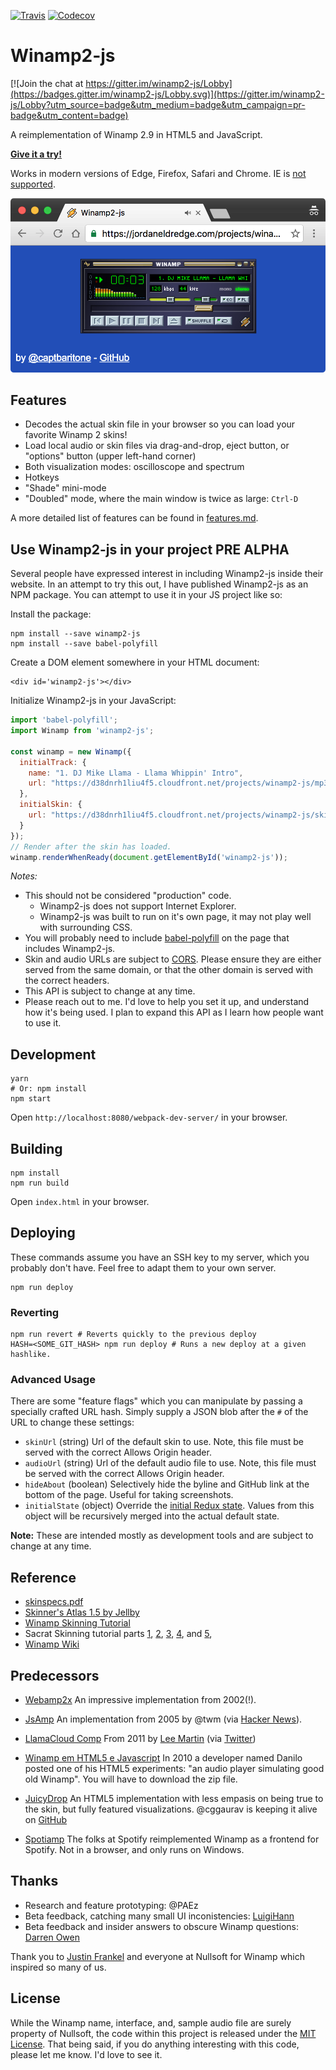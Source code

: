 [![Travis](https://img.shields.io/travis/captbaritone/winamp2-js.svg)]() [![Codecov](https://img.shields.io/codecov/c/github/captbaritone/winamp2-js.svg)]()

# Winamp2-js

[![Join the chat at https://gitter.im/winamp2-js/Lobby](https://badges.gitter.im/winamp2-js/Lobby.svg)](https://gitter.im/winamp2-js/Lobby?utm_source=badge&utm_medium=badge&utm_campaign=pr-badge&utm_content=badge)

A reimplementation of Winamp 2.9 in HTML5 and JavaScript.

**[Give it a try!](https://jordaneldredge.com/projects/winamp2-js/)**

Works in modern versions of Edge, Firefox, Safari and Chrome. IE is [not
supported](http://caniuse.com/#feat=audio-api).

![Screenshot of Winamp2-js](./preview.png)

## Features

* Decodes the actual skin file in your browser so you can load your favorite
  Winamp 2 skins!
* Load local audio or skin files via drag-and-drop, eject button, or "options"
  button (upper left-hand corner)
* Both visualization modes: oscilloscope and spectrum
* Hotkeys
* "Shade" mini-mode
* "Doubled" mode, where the main window is twice as large: `Ctrl-D`

A more detailed list of features can be found in [features.md](./features.md).

## Use Winamp2-js in your project **PRE ALPHA**

Several people have expressed interest in including Winamp2-js inside their website. In an attempt to try this out, I have published Winamp2-js as an NPM package. You can attempt to use it in your JS project like so:

Install the package:

```
npm install --save winamp2-js
npm install --save babel-polyfill
```

Create a DOM element somewhere in your HTML document:

```
<div id='winamp2-js'></div>
```

Initialize Winamp2-js in your JavaScript:

```JavaScript
import 'babel-polyfill';
import Winamp from 'winamp2-js';

const winamp = new Winamp({
  initialTrack: {
    name: "1. DJ Mike Llama - Llama Whippin' Intro",
    url: "https://d38dnrh1liu4f5.cloudfront.net/projects/winamp2-js/mp3/llama-2.91.mp3"
  },
  initialSkin: {
    url: "https://d38dnrh1liu4f5.cloudfront.net/projects/winamp2-js/skins/base-2.91.wsz"
  }
});
// Render after the skin has loaded.
winamp.renderWhenReady(document.getElementById('winamp2-js'));
```

_Notes:_

* This should not be considered "production" code.
  * Winamp2-js does not support Internet Explorer.
  * Winamp2-js was built to run on it's own page, it may not play well with surrounding CSS.
* You will probably need to include [babel-polyfill](https://babeljs.io/docs/usage/polyfill/) on the page that includes Winamp2-js.
* Skin and audio URLs are subject to [CORS](https://developer.mozilla.org/en-US/docs/Web/HTTP/Access_control_CORS). Please ensure they are either served from the same domain, or that the other domain is served with the correct headers.
* This API is subject to change at any time.
* Please reach out to me. I'd love to help you set it up, and understand how it's being used. I plan to expand this API as I learn how people want to use it.

## Development

    yarn
    # Or: npm install
    npm start

Open `http://localhost:8080/webpack-dev-server/` in your browser.

## Building

    npm install
    npm run build

Open `index.html` in your browser.

## Deploying

These commands assume you have an SSH key to my server, which you probably
don't have. Feel free to adapt them to your own server.

    npm run deploy

### Reverting

    npm run revert # Reverts quickly to the previous deploy
    HASH=<SOME_GIT_HASH> npm run deploy # Runs a new deploy at a given hashlike.

### Advanced Usage

There are some "feature flags" which you can manipulate by passing a specially crafted URL hash. Simply supply a JSON blob after the `#` of the URL to change these settings:

* `skinUrl` (string) Url of the default skin to use. Note, this file must be served with the correct Allows Origin header.
* `audioUrl` (string) Url of the default audio file to use. Note, this file must be served with the correct Allows Origin header.
* `hideAbout` (boolean) Selectively hide the byline and GitHub link at the bottom of the page. Useful for taking screenshots.
* `initialState` (object) Override the [initial Redux state](js/reducers.js). Values from this object will be recursively merged into the actual default state.

**Note:** These are intended mostly as development tools and are subject to change at any time.

## Reference

* [skinspecs.pdf](http://members.xoom.it/skinart/tutorial/skinspecs..pdf)
* [Skinner's Atlas 1.5 by Jellby](http://forums.winamp.com/showthread.php?p=951257)
* [Winamp Skinning Tutorial](http://people.xmms2.org/~tru/promoe/Winamp_skinning_tutorial_1_5_0.pdf)
* Sacrat Skinning tutorial parts [1](http://www.hugi.scene.org/online/hugi26/hugi%2026%20-%20graphics%20skinning%20sacrat%20winamp%20skinning%20tutorial%20-%201.htm), [2](http://www.hugi.scene.org/online/hugi26/hugi%2026%20-%20graphics%20skinning%20sacrat%20winamp%20skinning%20tutorial%20-%202.htm), [3](http://www.hugi.scene.org/online/hugi26/hugi%2026%20-%20graphics%20skinning%20sacrat%20winamp%20skinning%20tutorial%20-%203.htm), [4](http://www.hugi.scene.org/online/hugi26/hugi%2026%20-%20graphics%20skinning%20sacrat%20winamp%20skinning%20tutorial%20-%204.htm), and [5](http://www.hugi.scene.org/online/hugi26/hugi%2026%20-%20graphics%20skinning%20sacrat%20winamp%20skinning%20tutorial%20-%205.htm),
* [Winamp Wiki](http://wiki.winamp.com/wiki/Creating_Classic_Skins)

## Predecessors

* [Webamp2x](http://forums.winamp.com/showthread.php?threadid=91850) An
  impressive implementation from 2002(!).

* [JsAmp](http://freecog.net/2005/jsamp/demo/MainWindow.xhtml) An implementation from 2005 by @twm (via [Hacker News](https://news.ycombinator.com/item?id=15317723)).

* [LlamaCloud Comp](https://vimeo.com/20149683) From 2011 by [Lee Martin](http://www.leemartin.com/) (via [Twitter](https://twitter.com/leemartin/status/910235793737814017))

* [Winamp em HTML5 e Javascript](http://www.tidbits.com.br/winamp-em-html5-e-javascript)
  In 2010 a developer named Danilo posted one of his HTML5 experiments: "an
  audio player simulating good old Winamp". You will have to download the zip
  file.

* [JuicyDrop](http://cggaurav.github.io/juicydrop/) An HTML5 implementation with
  less empasis on being true to the skin, but fully featured visualizations.
  @cggaurav is keeping it alive on [GitHub](https://github.com/cggaurav/juicydrop)

* [Spotiamp](http://spotiamp.com/) The folks at Spotify reimplemented Winamp as
  a frontend for Spotify. Not in a browser, and only runs on Windows.

## Thanks

* Research and feature prototyping: @PAEz
* Beta feedback, catching many small UI inconistencies: [LuigiHann](https://twitter.com/LuigiHann)
* Beta feedback and insider answers to obscure Winamp questions: [Darren Owen](https://twitter.com/The_DoctorO)

Thank you to [Justin Frankel](http://www.1014.org/) and everyone at Nullsoft
for Winamp which inspired so many of us.

## License

While the Winamp name, interface, and, sample audio file are surely property of
Nullsoft, the code within this project is released under the [MIT
License](LICENSE.txt). That being said, if you do anything interesting with
this code, please let me know. I'd love to see it.
